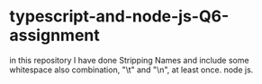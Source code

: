 # typescript-and-node-js-Q6-assignment
in this repository I have done Stripping Names and include some whitespace also combination, "\t" and "\n", at least once. node js.
